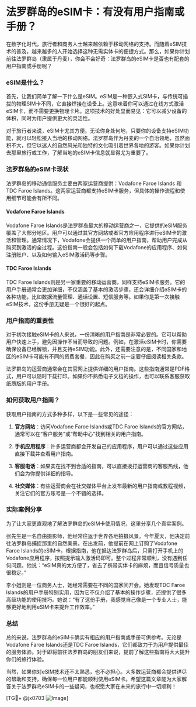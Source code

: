 # 法罗群岛的eSIM卡：有没有用户指南或手册？

在数字化时代，旅行者和商务人士越来越依赖于移动网络的支持。而随着eSIM技术的普及，越来越多的人开始选择这种无需实体卡的便捷方式。那么，如果你计划前往法罗群岛（隶属于丹麦），你会不会好奇：法罗群岛的eSIM卡是否也有配套的用户指南或手册呢？

### eSIM是什么？

首先，让我们简单了解一下什么是eSIM。eSIM是一种嵌入式SIM卡，与传统可插拔的物理SIM卡不同，它直接焊接在设备上。这意味着你可以通过在线方式激活eSIM卡，而不需要更换物理卡片。这项技术的好处显而易见：它可以减少设备的体积，同时为用户提供更大的灵活性。

对于旅行者来说，eSIM卡尤其方便。无论你身处何地，只要你的设备支持eSIM功能，就可以轻松接入当地的移动网络。法罗群岛作为丹麦的一个自治领地，虽然面积不大，但它以迷人的自然风光和独特的文化吸引着世界各地的游客。如果你计划去那里旅行或工作，了解当地的eSIM卡信息就显得尤为重要了。

### 法罗群岛的eSIM卡现状

法罗群岛的移动通信服务主要由两家运营商提供：Vodafone Faroe Islands 和 TDC Faroe Islands。这两家运营商都支持eSIM卡服务，但具体的操作流程和使用细节可能会有所不同。

#### Vodafone Faroe Islands
Vodafone Faroe Islands是法罗群岛最大的移动运营商之一，它提供的eSIM服务覆盖了大部分地区。用户可以通过其官方网站或者官方应用程序进行eSIM卡的激活和管理。通常情况下，Vodafone会提供一个简单的用户指南，帮助用户完成从购买到激活的全过程。这份指南一般会包括如何下载Vodafone的应用程序、如何注册账户、以及如何输入eSIM激活码等步骤。

#### TDC Faroe Islands
TDC Faroe Islands则是另一家重要的移动运营商，同样支持eSIM卡服务。它的用户手册通常会更加详细，不仅涵盖了基本的激活步骤，还会详细介绍eSIM卡的各种功能，比如数据流量管理、通话设置、短信服务等。如果你是第一次接触eSIM技术，这份手册无疑是一个很好的起点。

### 用户指南的重要性

对于初次接触eSIM卡的人来说，一份清晰的用户指南是非常必要的。它可以帮助用户快速上手，避免因操作不当而导致的问题。例如，在激活eSIM卡时，你需要确保设备已经解锁，并且支持eSIM功能。此外，还需要注意的是，不同国家和地区的eSIM卡可能有不同的资费套餐，因此在购买之前一定要仔细阅读相关条款。

法罗群岛的运营商通常会在其官网上提供详细的用户指南。这些指南通常是PDF格式，用户可以随时下载打印。如果你不熟悉电子文档的操作，也可以联系客服获取纸质版的用户手册。

### 如何获取用户指南？

获取用户指南的方式多种多样，以下是一些常见的途径：

1. **官方网站**：访问Vodafone Faroe Islands或TDC Faroe Islands的官方网站，通常可以在“客户服务”或“帮助中心”找到相关的用户指南。
   
2. **手机应用程序**：许多运营商都会开发自己的应用程序，用户可以通过这些应用直接下载并查看用户指南。

3. **客服电话**：如果实在找不到合适的指南，可以直接拨打运营商的客服热线，他们会为你提供详细的指导。

4. **社交媒体**：有些运营商会在社交媒体平台上发布最新的用户指南或教程视频，关注它们的官方账号是一个不错的选择。

### 实际案例分享

为了让大家更直观地了解法罗群岛的eSIM卡使用情况，这里分享几个真实案例。

张先生是一名自由摄影师，他经常往返于世界各地拍摄风景。今年夏天，他决定前往法罗群岛捕捉那里的自然美景。在出发前，他提前在网上订购了Vodafone Faroe Islands的eSIM卡。根据指南，他在抵达法罗群岛后，只需打开手机上的Vodafone应用程序，按照提示输入激活码即可。整个过程非常顺利，没有遇到任何问题。他说：“eSIM真的太方便了，省去了携带实体卡的麻烦，而且信号质量也很稳定。”

李小姐则是一位商务人士，她经常需要在不同的国家间开会。她发现TDC Faroe Islands的用户手册特别实用，因为它不仅介绍了基本的操作步骤，还提供了很多高级功能的使用技巧。她说：“有了这份手册，我感觉自己像是一个专业人士，能够更好地利用eSIM卡来提升工作效率。”

### 总结

总的来说，法罗群岛的eSIM卡确实有相应的用户指南或手册可供参考。无论是Vodafone Faroe Islands还是TDC Faroe Islands，它们都致力于为用户提供最佳的服务体验。对于即将前往法罗群岛的朋友们来说，提前了解这些指南将大大提升你们的旅行体验。

当然，如果你对eSIM技术还不太熟悉，也不必担心。大多数运营商都会提供详尽的帮助和支持，确保每一位用户都能顺利使用eSIM卡。希望这篇文章能为大家解答关于法罗群岛eSIM卡的一些疑问，也祝愿大家在未来的旅行中一切顺利！

[TG💪+ @jx0703 ![Image](https://github.com/user-attachments/assets/dbca1d08-cadb-493c-b0ec-ad6f7a83f270)]
